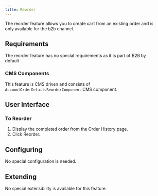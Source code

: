 ```yaml
---
title: Reorder
---
```


The reorder feature allows you to create cart from an existing order and is only available for the b2b channel.

## Requirements

The reorder feature has no special requirements as it is part of B2B by default

### CMS Components

This feature is CMS driven and consists of `AccountOrderDetailsReorderComponent` CMS component.

## User Interface

### To Reorder

1. Display the completed order from the Order History page.
2. Click Reorder.

## Configuring

No special configuration is needed.

## Extending

No special extensibility is available for this feature.

